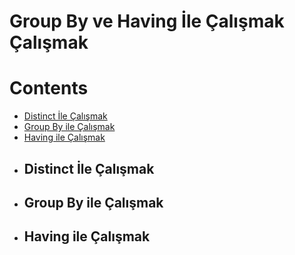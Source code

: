 # Group By ve Having İle Çalışmak Çalışmak

# Contents
* [Distinct İle Çalışmak](#distinct)
* [Group By ile Çalışmak](#group-by)
* [Having ile Çalışmak](#having)



- ## Distinct İle Çalışmak <a name="distinct"></a>







- ## Group By ile Çalışmak <a name="group-by"></a>









- ## Having ile Çalışmak <a name="having"></a>

